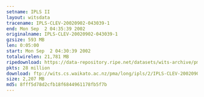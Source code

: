 ```yaml
---
setname: IPLS II
layout: witsdata
tracename: IPLS-CLEV-20020902-043039-1
end: Mon Sep  2 04:35:39 2002
originalname: IPLS-CLEV-20020902-043039-1
gzsize: 593 MB
len: 0:05:00
start: Mon Sep  2 04:30:39 2002
totalwirelen: 21,781 MB
ripedownload: https://data-repository.ripe.net/datasets/wits-archive/pma/long/ipls/2/IPLS-CLEV-20020902-043039-1.gz
pkts: 28 million
download: ftp://wits.cs.waikato.ac.nz/pma/long/ipls/2/IPLS-CLEV-20020902-043039-1.gz
size: 2,207 MB
md5: 8fff5d78d2cfb18f6844961178fb5f7b
---
```

